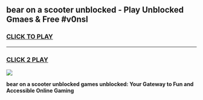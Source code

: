
## bear on a scooter unblocked - Play Unblocked Gmaes & Free #v0nsl
<h3>
<a href="https://news.freeplayer.one?title=bear_on_a_scooter_unblocked&ref=24F">CLICK TO PLAY</a></h3>
<hr>

<h3>
<a href="https://news.freeplayer.one?title=bear_on_a_scooter_unblocked&ref=24F">CLICK 2 PLAY</a>
  
</h3>

<a href="https://news.freeplayer.one?title=bear_on_a_scooter_unblocked&ref=24F/"><img src="https://clearcache.store/games.png"></a>


**bear on a scooter unblocked games unblocked: Your Gateway to Fun and Accessible Online Gaming**
